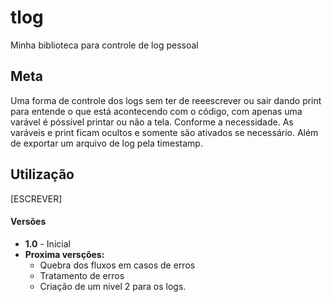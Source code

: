 # tlog
 Minha biblioteca para controle de log pessoal

## Meta
Uma forma de controle dos logs sem ter de reeescrever ou sair dando print para entende o que está acontecendo com o código, com apenas uma varável é póssível printar ou não a tela. Conforme a necessidade. As varáveis e print ficam ocultos e somente são ativados se necessário. Além de exportar um arquivo de log pela timestamp.

## Utilização
[ESCREVER]

#### Versões
* **1.0** - Inicial
* **Proxima versções:**
    * Quebra dos fluxos em casos de erros
    * Tratamento de erros
    * Criação de um nivel 2 para os logs.

